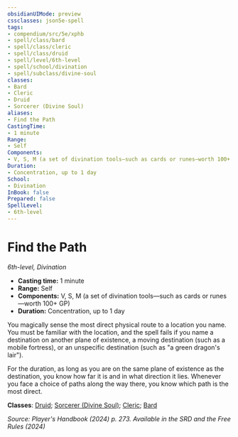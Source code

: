 ```yaml
---
obsidianUIMode: preview
cssclasses: json5e-spell
tags:
- compendium/src/5e/xphb
- spell/class/bard
- spell/class/cleric
- spell/class/druid
- spell/level/6th-level
- spell/school/divination
- spell/subclass/divine-soul
classes:
- Bard
- Cleric
- Druid
- Sorcerer (Divine Soul)
aliases:
- Find the Path
CastingTime: 
- 1 minute
Range:
- Self
Components:
- V, S, M (a set of divination tools—such as cards or runes—worth 100+ GP)
Duration:
- Concentration, up to 1 day
School:
- Divination
InBook: false
Prepared: false
SpellLevel:
- 6th-level
---
```

# Find the Path
*6th-level, Divination*  


- **Casting time:** 1 minute
- **Range:** Self
- **Components:** V, S, M (a set of divination tools—such as cards or runes—worth 100+ GP)
- **Duration:** Concentration, up to 1 day

You magically sense the most direct physical route to a location you name. You must be familiar with the location, and the spell fails if you name a destination on another plane of existence, a moving destination (such as a mobile fortress), or an unspecific destination (such as "a green dragon's lair").

For the duration, as long as you are on the same plane of existence as the destination, you know how far it is and in what direction it lies. Whenever you face a choice of paths along the way there, you know which path is the most direct.

**Classes**: [Druid](/3-Mechanics/CLI/lists/list-spells-classes-druid.md); [Sorcerer (Divine Soul)](/3-Mechanics/CLI/lists/list-spells-classes-divine-soul-xge.md "subclass=XGE;class=XPHB"); [Cleric](/3-Mechanics/CLI/lists/list-spells-classes-cleric.md); [Bard](/3-Mechanics/CLI/lists/list-spells-classes-bard.md)

*Source: Player's Handbook (2024) p. 273. Available in the <span title='Systems Reference Document (5.2)'>SRD</span> and the Free Rules (2024)*